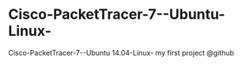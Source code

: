 # Cisco-PacketTracer-7--Ubuntu-Linux-
Cisco-PacketTracer-7--Ubuntu 14.04-Linux-
my first project @github

